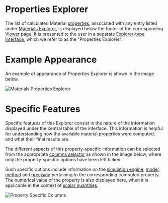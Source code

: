 # Properties Explorer

The list of calculated Material [properties](/properties/list.md), associated with any entry listed under [Materials Explorer](/materials/ui/explorer.md), is displayed below the footer of the corresponding [Viewer](../../materials/ui/viewer.md) page. It is presented to the user in a separate [Explorer-type Interface](/entities-general/ui/explorer.md), which we refer to as the "Properties Explorer". 

# Example Appearance

An example of appearance of Properties Explorer is shown in the image below.

![Materials Properties Explorer](/images/materials-properties.png "Materials Properties Explorer")

# Specific Features

Specific features of this Explorer consist in the nature of the information displayed under the central table of the interface. This information is helpful for understanding how the available material properties were computed, and what their final results are. 

The different aspects of this property-specific information can be selected from the appropriate [columns selector](/entities-general/ui/explorer.md#columns-selector) as shown in the image below, where only the property-specific options have been left ticked. 

Such specific options include information on the [simulation engine](/software/applications.md), [model](/models/overview.md), [method](/methods/overview.md) and [precision](/methods/data.md) pertaining to the corresponding computed property. The numerical value of the property is also displayed here, when it is applicable in the context of [scalar quantities](/properties/classification.md). 

![Property Specific Columns](/images/property-specific-columns.png "Property Specific Columns")
